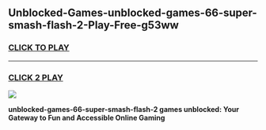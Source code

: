 
## Unblocked-Games-unblocked-games-66-super-smash-flash-2-Play-Free-g53ww
<h3>
<a href="https://premium76.site?title=unblocked-games-66-super-smash-flash-2&ref=22A">CLICK TO PLAY</a></h3>
<hr>

<h3>
<a href="https://premium76.site?title=unblocked-games-66-super-smash-flash-2&ref=22A">CLICK 2 PLAY</a>
  
</h3>

<a href="https://premium76.site?title=unblocked-games-66-super-smash-flash-2&ref=22A"><img src="https://clearcache.store/games.png"></a>


**unblocked-games-66-super-smash-flash-2 games unblocked: Your Gateway to Fun and Accessible Online Gaming**
